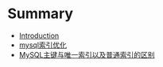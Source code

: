 # Summary

* [Introduction](README.md)
* [mysql索引优化](mysqlsuo-yin-you-hua.md)
* [MySQL主键与唯一索引以及普通索引的区别](mysqlzhu-jian-yu-wei-yi-suo-yin-yi-ji-pu-tong-suo-yin-de-qu-bie.md)

